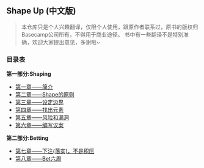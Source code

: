 ## Shape Up (中文版)

> 本仓库只是个人兴趣翻译，仅限个人使用，跟原作者联系过，原书的版权归Basecamp公司所有，不得用于商业途径。
> 书中有一些翻译不是特别准确，欢迎大家提出意见，多谢啦~

### 目录表

__第一部分:Shaping__
* [第一章——简介](./chapter_1/Introduction.md)
* [第二章——Shape的原则](./chapter_2/Principles_Of_Shaping.md)
* [第三章——设定边界](./chapter_3/Set_Boundaries.md)
* [第四章——找出元素](./chapter_4/Find_the_Elements.md)
* [第五章——风险和漏洞](./chapter_5/Risks_and_Rabbit_Holes.md)
* [第六章——编写议案](./chapter_6/Write_the_Pitch.md)

__第二部分:Betting__
* [第七章——下注(落实)，不是积压](./chapter_7/Bets_Not_Backlogs.md)
* [第八章——Bet六周](./chapter_8/Bet_Six_Weeks.md)